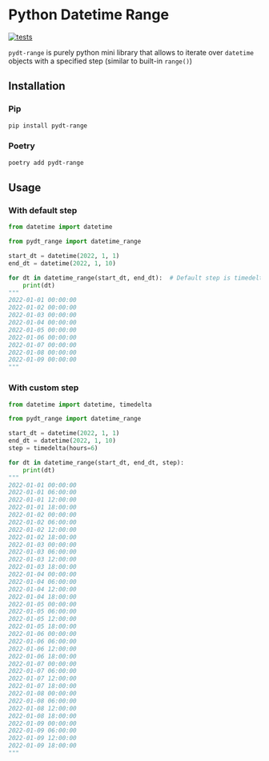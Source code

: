 # Python Datetime Range
[![tests](https://github.com/skroll182/pydt-range/actions/workflows/test.yml/badge.svg)](https://github.com/skroll182/datetime-range/actions/workflows/test.yml)

`pydt-range` is purely python mini library that allows to iterate over `datetime` objects with a specified step (similar to built-in `range()`)

## Installation
### Pip
```bash
pip install pydt-range
```
### Poetry
```bash
poetry add pydt-range
```

## Usage
### With default step

```python
from datetime import datetime

from pydt_range import datetime_range

start_dt = datetime(2022, 1, 1)
end_dt = datetime(2022, 1, 10)

for dt in datetime_range(start_dt, end_dt):  # Default step is timedelta(days=1)
    print(dt)
"""
2022-01-01 00:00:00
2022-01-02 00:00:00
2022-01-03 00:00:00
2022-01-04 00:00:00
2022-01-05 00:00:00
2022-01-06 00:00:00
2022-01-07 00:00:00
2022-01-08 00:00:00
2022-01-09 00:00:00
"""
```
### With custom step

```python
from datetime import datetime, timedelta

from pydt_range import datetime_range

start_dt = datetime(2022, 1, 1)
end_dt = datetime(2022, 1, 10)
step = timedelta(hours=6)

for dt in datetime_range(start_dt, end_dt, step):
    print(dt)
"""
2022-01-01 00:00:00
2022-01-01 06:00:00
2022-01-01 12:00:00
2022-01-01 18:00:00
2022-01-02 00:00:00
2022-01-02 06:00:00
2022-01-02 12:00:00
2022-01-02 18:00:00
2022-01-03 00:00:00
2022-01-03 06:00:00
2022-01-03 12:00:00
2022-01-03 18:00:00
2022-01-04 00:00:00
2022-01-04 06:00:00
2022-01-04 12:00:00
2022-01-04 18:00:00
2022-01-05 00:00:00
2022-01-05 06:00:00
2022-01-05 12:00:00
2022-01-05 18:00:00
2022-01-06 00:00:00
2022-01-06 06:00:00
2022-01-06 12:00:00
2022-01-06 18:00:00
2022-01-07 00:00:00
2022-01-07 06:00:00
2022-01-07 12:00:00
2022-01-07 18:00:00
2022-01-08 00:00:00
2022-01-08 06:00:00
2022-01-08 12:00:00
2022-01-08 18:00:00
2022-01-09 00:00:00
2022-01-09 06:00:00
2022-01-09 12:00:00
2022-01-09 18:00:00
"""
```
